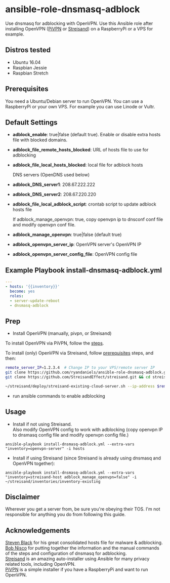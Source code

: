 # ansible-role-dnsmasq-adblock

Use dnsmasq for adblocking with OpenVPN. Use this Ansible role after installing OpenVPN ([PiVPN](https://github.com/pivpn/pivpn) or [Streisand](https://github.com/StreisandEffect/streisand)) on a RaspberryPi or a VPS for example.  

## Distros tested

* Ubuntu 16.04
* Raspbian Jessie
* Raspbian Stretch

## Prerequisites

You need a Ubuntu/Debian server to run OpenVPN. You can use a RaspberryPi or your own VPS. For example you can use Linode or Vultr.

## Default Settings

* **adblock_enable**: true|false (default true). Enable or disable extra hosts file with blocked domains.
* **adblock_file_remote_hosts_blocked**: URL of hosts file to use for adblocking
* **adblock_file_local_hosts_blocked**: local file for adblock hosts

  DNS servers (OpenDNS used below)
* **adblock_DNS_server1**: 208.67.222.222
* **adblock_DNS_server2**: 208.67.220.220
* **adblock_file_local_adblock_script**: crontab script to update adblock hosts file

  If adblock_manage_openvpn: true, copy openvpn ip to dnsconf conf file and modify openvpn conf file.
* **adblock_manage_openvpn**: true|false (default true)
* **adblock_openvpn_server_ip**: OpenVPN server's OpenVPN IP
* **adblock_openvpn_server_config_file**: OpenVPN config file

## Example Playbook install-dnsmasq-adblock.yml

```yml
---
- hosts: '{{inventory}}'
  become: yes
  roles:
  - server-update-reboot
  - dnsmasq-adblock
```

## Prep

* Install OpenVPN (manually, pivpn, or Streisand)

To install OpenVPN via PiVPN, follow the [steps](https://github.com/pivpn/pivpn#installation).

To install (only) OpenVPN via Streisand, follow [prerequisites](https://github.com/StreisandEffect/streisand#prerequisites) steps, and then:

```bash
remote_server_IP=1.2.3.4  # Change IP to your VPS/remote server IP
git clone https://github.com/ryandaniels/ansible-role-dnsmasq-adblock.git ~/ansible/roles/dnsmasq-adblock
git clone https://github.com/StreisandEffect/streisand.git && cd streisand

~/streisand/deploy/streisand-existing-cloud-server.sh --ip-address $remote_server_IP --ssh-user root --site-config ~/ansible/roles/dnsmasq-adblock/files/streisand-local-site.yml
```

* run ansible commands to enable adblocking

## Usage

* Install if not using Streisand.  
Also modify OpenVPN config to work with adblocking (copy openvpn IP to dnsmasq config file and modify openvpn config file.)

```
ansible-playbook install-dnsmasq-adblock.yml --extra-vars "inventory=openvpn-server" -i hosts
```

* Install if using Streisand (since Streisand is already using dnsmasq and OpenVPN together):

```
ansible-playbook install-dnsmasq-adblock.yml --extra-vars "inventory=streisand-host adblock_manage_openvpn=false" -i ~/streisand/inventories/inventory-existing
```

## Disclaimer

Wherever you get a server from, be sure you're obeying their TOS. I'm not responsible for anything you do from following this guide.

## Acknowledgements

[Steven Black](https://github.com/StevenBlack/hosts) for his great consolidated hosts file for malware & adblocking.  
[Bob Nisco](https://github.com/BobNisco/adblocking-vpn) for putting together the information and the manual commands of the steps and configuration of dnsmasq for adblocking.  
[Streisand](https://github.com/StreisandEffect/streisand) is an amazing auto-installer using Ansible for many privacy related tools, including OpenVPN.  
[PiVPN](https://github.com/pivpn/pivpn) is a simple installer if you have a RaspberryPi and want to run OpenVPN.
